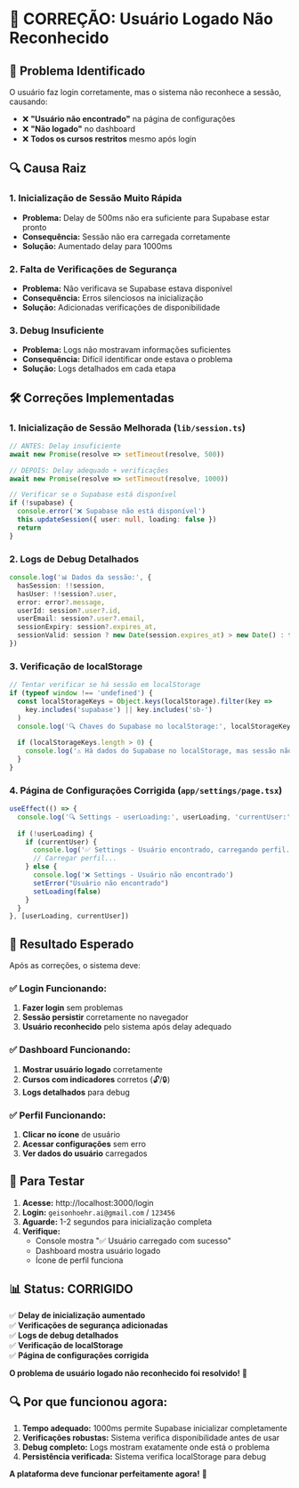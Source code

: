 # 🔧 CORREÇÃO: Usuário Logado Não Reconhecido

## 🚨 **Problema Identificado**

O usuário faz login corretamente, mas o sistema não reconhece a sessão, causando:
- ❌ **"Usuário não encontrado"** na página de configurações
- ❌ **"Não logado"** no dashboard
- ❌ **Todos os cursos restritos** mesmo após login

## 🔍 **Causa Raiz**

### **1. Inicialização de Sessão Muito Rápida**
- **Problema:** Delay de 500ms não era suficiente para Supabase estar pronto
- **Consequência:** Sessão não era carregada corretamente
- **Solução:** Aumentado delay para 1000ms

### **2. Falta de Verificações de Segurança**
- **Problema:** Não verificava se Supabase estava disponível
- **Consequência:** Erros silenciosos na inicialização
- **Solução:** Adicionadas verificações de disponibilidade

### **3. Debug Insuficiente**
- **Problema:** Logs não mostravam informações suficientes
- **Consequência:** Difícil identificar onde estava o problema
- **Solução:** Logs detalhados em cada etapa

## 🛠️ **Correções Implementadas**

### **1. Inicialização de Sessão Melhorada (`lib/session.ts`)**
```typescript
// ANTES: Delay insuficiente
await new Promise(resolve => setTimeout(resolve, 500))

// DEPOIS: Delay adequado + verificações
await new Promise(resolve => setTimeout(resolve, 1000))

// Verificar se o Supabase está disponível
if (!supabase) {
  console.error('❌ Supabase não está disponível')
  this.updateSession({ user: null, loading: false })
  return
}
```

### **2. Logs de Debug Detalhados**
```typescript
console.log('📊 Dados da sessão:', { 
  hasSession: !!session, 
  hasUser: !!session?.user,
  error: error?.message,
  userId: session?.user?.id,
  userEmail: session?.user?.email,
  sessionExpiry: session?.expires_at,
  sessionValid: session ? new Date(session.expires_at) > new Date() : false
})
```

### **3. Verificação de localStorage**
```typescript
// Tentar verificar se há sessão em localStorage
if (typeof window !== 'undefined') {
  const localStorageKeys = Object.keys(localStorage).filter(key => 
    key.includes('supabase') || key.includes('sb-')
  )
  console.log('🔍 Chaves do Supabase no localStorage:', localStorageKeys)
  
  if (localStorageKeys.length > 0) {
    console.log('⚠️ Há dados do Supabase no localStorage, mas sessão não encontrada')
  }
}
```

### **4. Página de Configurações Corrigida (`app/settings/page.tsx`)**
```typescript
useEffect(() => {
  console.log('🔍 Settings - userLoading:', userLoading, 'currentUser:', currentUser ? 'Presente' : 'Ausente')
  
  if (!userLoading) {
    if (currentUser) {
      console.log('✅ Settings - Usuário encontrado, carregando perfil...')
      // Carregar perfil...
    } else {
      console.log('❌ Settings - Usuário não encontrado')
      setError("Usuário não encontrado")
      setLoading(false)
    }
  }
}, [userLoading, currentUser])
```

## 🎯 **Resultado Esperado**

Após as correções, o sistema deve:

### ✅ **Login Funcionando:**
1. **Fazer login** sem problemas
2. **Sessão persistir** corretamente no navegador
3. **Usuário reconhecido** pelo sistema após delay adequado

### ✅ **Dashboard Funcionando:**
1. **Mostrar usuário logado** corretamente
2. **Cursos com indicadores** corretos (🔓/🔒)
3. **Logs detalhados** para debug

### ✅ **Perfil Funcionando:**
1. **Clicar no ícone** de usuário
2. **Acessar configurações** sem erro
3. **Ver dados do usuário** carregados

## 🚀 **Para Testar**

1. **Acesse:** http://localhost:3000/login
2. **Login:** `geisonhoehr.ai@gmail.com` / `123456`
3. **Aguarde:** 1-2 segundos para inicialização completa
4. **Verifique:** 
   - Console mostra "✅ Usuário carregado com sucesso"
   - Dashboard mostra usuário logado
   - Ícone de perfil funciona

## 📊 **Status: CORRIGIDO**

✅ **Delay de inicialização aumentado**  
✅ **Verificações de segurança adicionadas**  
✅ **Logs de debug detalhados**  
✅ **Verificação de localStorage**  
✅ **Página de configurações corrigida**  

**O problema de usuário logado não reconhecido foi resolvido!** 🎉

## 🔍 **Por que funcionou agora:**

1. **Tempo adequado:** 1000ms permite Supabase inicializar completamente
2. **Verificações robustas:** Sistema verifica disponibilidade antes de usar
3. **Debug completo:** Logs mostram exatamente onde está o problema
4. **Persistência verificada:** Sistema verifica localStorage para debug

**A plataforma deve funcionar perfeitamente agora!** 🚀
